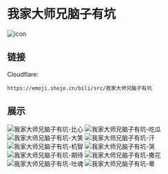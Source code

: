 # 我家大师兄脑子有坑
![icon](https://emoji.shojo.cn/bili/src/我家大师兄脑子有坑/icon.png)
## 链接
Cloudflare:
```
https://emoji.shojo.cn/bili/src/我家大师兄脑子有坑
```
## 展示
![我家大师兄脑子有坑-比心](https://emoji.shojo.cn/bili/src/我家大师兄脑子有坑/我家大师兄脑子有坑-比心.png)
![我家大师兄脑子有坑-吃瓜](https://emoji.shojo.cn/bili/src/我家大师兄脑子有坑/我家大师兄脑子有坑-吃瓜.png)
![我家大师兄脑子有坑-大笑](https://emoji.shojo.cn/bili/src/我家大师兄脑子有坑/我家大师兄脑子有坑-大笑.png)
![我家大师兄脑子有坑-汗](https://emoji.shojo.cn/bili/src/我家大师兄脑子有坑/我家大师兄脑子有坑-汗.png)
![我家大师兄脑子有坑-机智](https://emoji.shojo.cn/bili/src/我家大师兄脑子有坑/我家大师兄脑子有坑-机智.png)
![我家大师兄脑子有坑-哭](https://emoji.shojo.cn/bili/src/我家大师兄脑子有坑/我家大师兄脑子有坑-哭.png)
![我家大师兄脑子有坑-期待](https://emoji.shojo.cn/bili/src/我家大师兄脑子有坑/我家大师兄脑子有坑-期待.png)
![我家大师兄脑子有坑-撒花](https://emoji.shojo.cn/bili/src/我家大师兄脑子有坑/我家大师兄脑子有坑-撒花.png)
![我家大师兄脑子有坑-吐魂](https://emoji.shojo.cn/bili/src/我家大师兄脑子有坑/我家大师兄脑子有坑-吐魂.png)
![我家大师兄脑子有坑-晕](https://emoji.shojo.cn/bili/src/我家大师兄脑子有坑/我家大师兄脑子有坑-晕.png)
